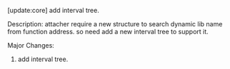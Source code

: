 [update:core] add interval tree.

Description:
attacher require a new structure to search dynamic
lib name from function address. so need add a new
interval tree to support it.

Major Changes:
1. add interval tree.

